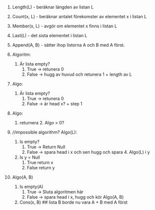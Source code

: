 1. Length(L) - beräknar längden av listan L 
2. Count(x, L) - beräknar antalet förekomster av elementet x i listan L 
3. Member(x, L) - avgör om elementet x finns i listan L 
4. Last(L) - det sista elementet i listan L 
5. Append(A, B) - sätter ihop listorna A och B med A först.


1. Algoritm:
	1. Är lista empty?
		1. True -> retunera 0
		2. False -> hugg av huvud och retunera 1 + length av L
2. Algo: 
	1. Är lista empty?
		1. True -> retunera 0
		2. False -> är head x? + step 1
3. Algo:
	1. returnera 2. Algo > 0?
4. //impossible algorithm? Algo(L):
	1. Is empty?
		1. True -> Return Null
		2. False -> spara head i x och sen hugg och spara 4. Algo(L) i y
	2. Is y = Null
		1. True return x
		2. False return y
5. Algo(A, B)
	1. Is empty(A)
		1. True -> Sluta algoritmen här
		2. False -> spara head i x, hugg och kör Algo(A, B)
	2. Cons(x, B) ## lista B borde nu vara A + B med A först